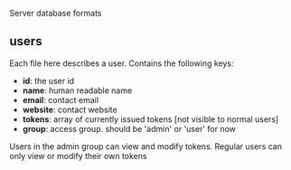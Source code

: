 Server database formats

## users

Each file here describes a user.  Contains the following keys:

*	**id**: the user id
*	**name**: human readable name
*	**email**: contact email
*	**website**: contact website
*	**tokens**: array of currently issued tokens [not visible to normal users]
*	**group**: access group.  should be 'admin' or 'user' for now

Users in the admin group can view and modify tokens.  Regular users can only 
view or modify their own tokens
